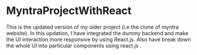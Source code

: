 # MyntraProjectWithReact
This is the updated version of my older project (i.e the clone of myntra website).
In this updation, I have integrated the dummy backend and make the UI interaction more responsive by using React.js. Also have break down the whole UI into particular components using react.js .
